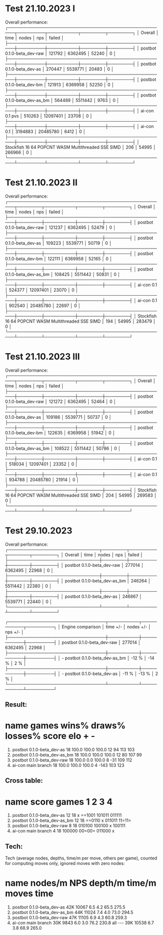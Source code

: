 # Test 21.10.2023 I
Overall performance:
┌────────────────────────────────────────────────────┬─────────┬──────────┬────────┬────────┐
│ Overall                                            │ time    │ nodes    │ nps    │ failed │
├────────────────────────────────────────────────────┼─────────┼──────────┼────────┼────────┤
│ postbot 0.1.0-beta_dev-raw                         │ 121792  │ 6362495  │ 52240  │ 0      │
├────────────────────────────────────────────────────┼─────────┼──────────┼────────┼────────┤
│ postbot 0.1.0-beta_dev-as                          │ 270447  │ 5539771  │ 20483  │ 0      │
├────────────────────────────────────────────────────┼─────────┼──────────┼────────┼────────┤
│ postbot 0.1.0-beta_dev-bm                          │ 121913  │ 6369958  │ 52250  │ 0      │
├────────────────────────────────────────────────────┼─────────┼──────────┼────────┼────────┤
│ postbot 0.1.0-beta_dev-as_bm                       │ 564489  │ 5511442  │ 9763   │ 0      │
├────────────────────────────────────────────────────┼─────────┼──────────┼────────┼────────┤
│ ai-con 0.1 pvs                                     │ 510263  │ 12097401 │ 23708  │ 0      │
├────────────────────────────────────────────────────┼─────────┼──────────┼────────┼────────┤
│ ai-con 0.1                                         │ 3194883 │ 20485780 │ 6412   │ 0      │
├────────────────────────────────────────────────────┼─────────┼──────────┼────────┼────────┤
│ Stockfish 16 64 POPCNT WASM Multithreaded SSE SIMD │ 206     │ 54995    │ 266966 │ 0      │
└────────────────────────────────────────────────────┴─────────┴──────────┴────────┴────────┘

# Test 21.10.2023 II
Overall performance:
┌────────────────────────────────────────────────────┬────────┬──────────┬────────┬────────┐
│ Overall                                            │ time   │ nodes    │ nps    │ failed │
├────────────────────────────────────────────────────┼────────┼──────────┼────────┼────────┤
│ postbot 0.1.0-beta_dev-raw                         │ 121237 │ 6362495  │ 52479  │ 0      │
├────────────────────────────────────────────────────┼────────┼──────────┼────────┼────────┤
│ postbot 0.1.0-beta_dev-as                          │ 109223 │ 5539771  │ 50719  │ 0      │
├────────────────────────────────────────────────────┼────────┼──────────┼────────┼────────┤
│ postbot 0.1.0-beta_dev-bm                          │ 122111 │ 6369958  │ 52165  │ 0      │
├────────────────────────────────────────────────────┼────────┼──────────┼────────┼────────┤
│ postbot 0.1.0-beta_dev-as_bm                       │ 108425 │ 5511442  │ 50831  │ 0      │
├────────────────────────────────────────────────────┼────────┼──────────┼────────┼────────┤
│ ai-con 0.1                                         │ 524377 │ 12097401 │ 23070  │ 0      │
├────────────────────────────────────────────────────┼────────┼──────────┼────────┼────────┤
│ ai-con 0.1                                         │ 902540 │ 20485780 │ 22697  │ 0      │
├────────────────────────────────────────────────────┼────────┼──────────┼────────┼────────┤
│ Stockfish 16 64 POPCNT WASM Multithreaded SSE SIMD │ 194    │ 54995    │ 283479 │ 0      │
└────────────────────────────────────────────────────┴────────┴──────────┴────────┴────────┘

# Test 21.10.2023 III
Overall performance:
┌────────────────────────────────────────────────────┬────────┬──────────┬────────┬────────┐
│ Overall                                            │ time   │ nodes    │ nps    │ failed │
├────────────────────────────────────────────────────┼────────┼──────────┼────────┼────────┤
│ postbot 0.1.0-beta_dev-raw                         │ 121272 │ 6362495  │ 52464  │ 0      │
├────────────────────────────────────────────────────┼────────┼──────────┼────────┼────────┤
│ postbot 0.1.0-beta_dev-as                          │ 109186 │ 5539771  │ 50737  │ 0      │
├────────────────────────────────────────────────────┼────────┼──────────┼────────┼────────┤
│ postbot 0.1.0-beta_dev-bm                          │ 122635 │ 6369958  │ 51942  │ 0      │
├────────────────────────────────────────────────────┼────────┼──────────┼────────┼────────┤
│ postbot 0.1.0-beta_dev-as_bm                       │ 108522 │ 5511442  │ 50786  │ 0      │
├────────────────────────────────────────────────────┼────────┼──────────┼────────┼────────┤
│ ai-con 0.1                                         │ 518034 │ 12097401 │ 23352  │ 0      │
├────────────────────────────────────────────────────┼────────┼──────────┼────────┼────────┤
│ ai-con 0.1                                         │ 934788 │ 20485780 │ 21914  │ 0      │
├────────────────────────────────────────────────────┼────────┼──────────┼────────┼────────┤
│ Stockfish 16 64 POPCNT WASM Multithreaded SSE SIMD │ 204    │ 54995    │ 269583 │ 0      │
└────────────────────────────────────────────────────┴────────┴──────────┴────────┴────────┘

# Test 29.10.2023
Overall performance:
┌──────────────────────────────┬────────┬─────────┬───────┬────────┐
│ Overall                      │ time   │ nodes   │ nps   │ failed │
├──────────────────────────────┼────────┼─────────┼───────┼────────┤
│ postbot 0.1.0-beta_dev-raw   │ 277014 │ 6362495 │ 22968 │ 0      │
├──────────────────────────────┼────────┼─────────┼───────┼────────┤
│ postbot 0.1.0-beta_dev-as_bm │ 246264 │ 5511442 │ 22380 │ 0      │
├──────────────────────────────┼────────┼─────────┼───────┼────────┤
│ postbot 0.1.0-beta_dev-as    │ 246867 │ 5539771 │ 22440 │ 0      │
└──────────────────────────────┴────────┴─────────┴───────┴────────┘

┌────────────────────────────────┬──────────┬───────────┬─────────┐
│ Engine comparison              │ time +/- │ nodes +/- │ nps +/- │
├────────────────────────────────┼──────────┼───────────┼─────────┤
│ postbot 0.1.0-beta_dev-raw     │ 277014   │ 6362495   │ 22968   │
├────────────────────────────────┼──────────┼───────────┼─────────┤
│ - postbot 0.1.0-beta_dev-as_bm │ -12 %    │ -14 %     │ 2 %     │
├────────────────────────────────┼──────────┼───────────┼─────────┤
│ - postbot 0.1.0-beta_dev-as    │ -11 %    │ -13 %     │ 2 %     │
└────────────────────────────────┴──────────┴───────────┴─────────┘

Result:
------------------------------------------------------------------------------------------
  #  name                          games   wins%  draws% losses%   score    elo    +    -
  1. postbot 0.1.0-beta_dev-as        18   100.0   100.0   100.0      12     94  113  103
  2. postbot 0.1.0-beta_dev-as_bm     18   100.0   100.0   100.0      12     80  107   99
  3. postbot 0.1.0-beta_dev-raw       18   100.0     0.0   100.0       8    -31  109  112
  4. ai-con main branch               18   100.0   100.0   100.0       4   -143  103  123

Cross table:
------------------------------------------------------------------------------------------
  #  name                             score   games         1         2         3         4
  1. postbot 0.1.0-beta_dev-as           12      18         x    ==1001    101011    011111
  2. postbot 0.1.0-beta_dev-as_bm        12      18    ==0110         x    011011    11=11=
  3. postbot 0.1.0-beta_dev-raw           8      18    010100    100100         x    100111
  4. ai-con main branch                   4      18    100000    00=00=    011000         x

Tech:
------------------------------------------------------------------------------------------

Tech (average nodes, depths, time/m per move, others per game), counted for computing moves only, ignored moves with zero nodes:
  #  name                            nodes/m         NPS  depth/m   time/m    moves     time
  1. postbot 0.1.0-beta_dev-as           42K       10067      6.5      4.2     65.5    275.5
  2. postbot 0.1.0-beta_dev-as_bm        44K       11024      7.4      4.0     73.0    294.5
  3. postbot 0.1.0-beta_dev-raw          47K       11105      6.9      4.3     60.8    259.3
  4. ai-con main branch                  30K        9843      6.0      3.0     76.2    230.8
     all ---                             39K       10538      6.7      3.8     68.9    265.0
